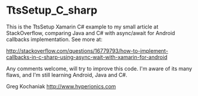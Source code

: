 TtsSetup_C_sharp
================

This is the TtsSetup Xamarin C# example to my small article at StackOverflow, comparing Java and 
C# with async/await for Android callbacks implementation. See more at:

http://stackoverflow.com/questions/16779793/how-to-implement-callbacks-in-c-sharp-using-async-wait-with-xamarin-for-android

Any comments welcome, will try to improve this code. I'm aware of its many flaws, and I'm still
learning Android, Java and C#.

Greg Kochaniak
http://www.hyperionics.com
